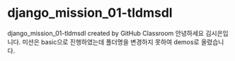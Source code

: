 # django_mission_01-tldmsdl
django_mission_01-tldmsdl created by GitHub Classroom
안녕하세요 김시은입니다.
미션은 basic으로 진행하였는데 폴더명을 변경하지 못하여 demos로 올렸습니다.

